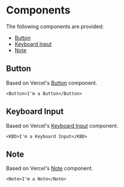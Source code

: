 # Components

The following components are provided:

-   [Button](#button)
-   [Keyboard Input](#keyboard-input)
-   [Note](#note)

## Button

Based on Vercel's [Button](https://vercel.com/design/button) component.

```vue
<Button>I'm a Button</Button>
```

## Keyboard Input

Based on Vercel's [Keyboard Input](https://vercel.com/design/keyboard-input) component.

```vue
<KBD>I'm a Keyboard Input</KBD>
```

## Note

Based on Vercel's [Note](https://vercel.com/design/note) component.

```vue
<Note>I'm a Note</Note>
```

